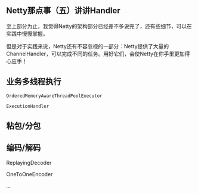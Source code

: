 Netty那点事（五）讲讲Handler
-------
至上部分为止，我觉得Netty的架构部分已经差不多说完了，还有些细节，可以在实践中慢慢掌握。

但是对于实践来说，Netty还有不容忽视的一部分：Netty提供了大量的ChannelHandler，可以完成不同的任务。用好它们，会使Netty在你手里更加得心应手！

## 业务多线程执行

`OrderedMemoryAwareThreadPoolExecutor`

`ExecutionHandler`


## 粘包/分包

## 编码/解码

ReplayingDecoder

OneToOneEncoder

...